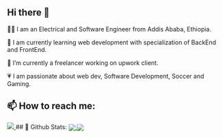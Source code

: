 
## Hi there 👋

👩‍💻  I am an Electrical and Software Engineer from Addis Ababa, Ethiopia.


🌱  I am currently learning web development with specialization of BackEnd and FrontEnd.


🔭 I’m currently a freelancer working on upwork client.


💗 I am passionate about web dev, Software Development, Soccer and Gaming.


## 📫 How to reach me:

<a href="https://www.linkedin.com/in/dagmawi-theodros-a56a3b23b/">
  <img src="https://img.shields.io/badge/LinkedIn-0077B5?style=for-the-badge&logo=linkedin&logoColor=white" />
</a>
## 🌈 Github Stats:

<a href="https://github.com/dagmawitheodros/github-readme-stats">
  <img align="center" src="https://github-readme-stats.vercel.app/api?username=dagmawitheodros&count_private=true&show_icons=true&theme=jolly" />
</a>

<a href="https://github.com/dagmawitheodros/github-readme-stats">
  <img align="center" src="https://github-readme-stats.vercel.app/api/top-langs/?username=dagmawitheodros&layout=compact&theme=jolly" />
</a>

